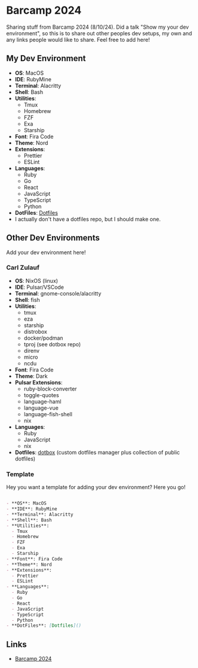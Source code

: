 # Barcamp 2024
Sharing stuff from Barcamp 2024 (8/10/24). Did a talk "Show my your dev environment", so this is to share out other peoples dev setups, my own and any links people would like to share. Feel free to add here!

## My Dev Environment
- **OS**: MacOS
- **IDE**: RubyMine
- **Terminal**: Alacritty
- **Shell**: Bash
- **Utilities**: 
  - Tmux
  - Homebrew
  - FZF
  - Exa
  - Starship
- **Font**: Fira Code
- **Theme**: Nord
- **Extensions**: 
  - Prettier
  - ESLint
- **Languages**: 
  - Ruby
  - Go
  - React
  - JavaScript
  - TypeScript
  - Python
- **DotFiles**: [Dotfiles]()
 - I actually don't have a dotfiles repo, but I should make one.

## Other Dev Environments

Add your dev environment here!

### Carl Zulauf

- **OS**: NixOS (linux)
- **IDE**: Pulsar/VSCode
- **Terminal**: gnome-console/alacritty
- **Shell**: fish
- **Utilities**:
  - tmux
  - eza
  - starship
  - distrobox
  - docker/podman
  - tproj (see dotbox repo)
  - direnv
  - micro
  - ncdu
- **Font**: Fira Code
- **Theme**: Dark
- **Pulsar Extensions**:
  - ruby-block-converter
  - toggle-quotes
  - language-haml
  - language-vue
  - language-fish-shell
  - nix
- **Languages**:
  - Ruby
  - JavaScript
  - nix
- **Dotfiles**: [dotbox](https://github.com/carlzulauf/dotbox) (custom dotfiles manager plus collection of public dotfiles)

### Template
Hey you want a template for adding your dev environment? Here you go!  
```markdown

- **OS**: MacOS
- **IDE**: RubyMine
- **Terminal**: Alacritty
- **Shell**: Bash
- **Utilities**: 
  - Tmux
  - Homebrew
  - FZF
  - Exa
  - Starship
- **Font**: Fira Code
- **Theme**: Nord
- **Extensions**: 
  - Prettier
  - ESLint
- **Languages**: 
  - Ruby
  - Go
  - React
  - JavaScript
  - TypeScript
  - Python
- **DotFiles**: [Dotfiles]()
```

## Links
- [Barcamp 2024](https://www.barcampomaha.org/)
